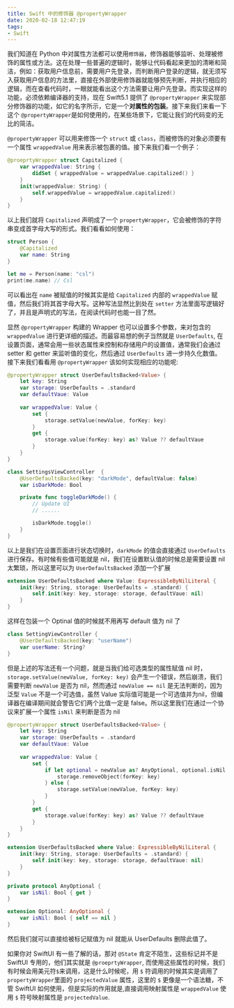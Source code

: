 ```yaml
---
title: Swift 中的修饰器 @propertyWrapper
date: 2020-02-18 12:47:19
tags:
- Swift
---
```


我们知道在 Python 中对属性方法都可以使用`修饰器`，修饰器能够监听、处理被修饰的属性或方法。这在处理一些普遍的逻辑时，能够让代码看起来更加的清晰和简洁，例如：获取用户信息前，需要用户先登录，而判断用户登录的逻辑，就无须写入获取用户信息的方法里，直接在外部使用修饰器就能够预先判断，并执行相应的逻辑，而在查看代码时，一眼就能看出这个方法需要让用户先登录。而实现这样的功能，必须依赖编译器的支持，现在 Swift5.1 提供了 `@propertyWrapper` 来实现部分修饰器的功能，如它的名字所示，它是一个**对属性的包装**。接下来我们来看一下这个 `@propertyWrapper`是如何使用的，在某些场景下，它能让我们的代码变的无比的简洁。

`@propertyWrapper` 可以用来修饰一个 `struct` 或 `class`，而被修饰的对象必须要有一个属性 `wrappedValue` 用来表示被包裹的值。接下来我们看一个例子：

```Swift
@proeprtyWrapper struct Capitalized {
    var wrappedValue: String {
        didSet { wrappedValue = wrappedValue.capitalized() }
    }
    init(wrappedValue: String) {
        self.wrappedValue = wrappedValue.capitalized()
    }
}
```

以上我们就将 `Capitalized` 声明成了一个 `propertyWrapper`，它会被修饰的字符串变成首字母大写的形式。我们看看如何使用：

```Swift
struct Person {
    @Capitalized
    var name: String
}

let me = Person(name: "csl")
print(me.name) // Csl
```

可以看出在 `name` 被赋值的时候其实是给 `Capitalized` 内部的 `wrappedValue` 赋值，然后我们将其首字母大写。这种写法显然比到处在 `setter` 方法里面写逻辑好了，并且是声明式的写法，在阅读代码时也能一目了然。

显然 `@propertyWrapper` 构建的 Wrapper 也可以设置多个参数，来对包含的 `wrappedValue` 进行更详细的描述。而最容易想的例子当然就是 `UserDefaults`, 在设置页面，通常会用一些状态属性来控制和存储用户的设置值，通常我们会通过 setter 和 getter 来监听值的变化，然后通过 `UserDefaults` 进一步持久化数值。接下来我们看看用 `@propertyWrapper` 该如何实现相应的功能呢:

```Swift
@propertyWrapper struct UserDefaultsBacked<Value> {
    let key: String
    var storage: UserDefaults = .standard
    var defaultVaue: Value
    
    var wrappedValue: Value {
        set {
            storage.setValue(newValue, forKey: key)
        }
        get {
            storage.value(forKey: key) as? Value ?? defaultVaue
        }
    }    
}

class SettingsViewController  {
    @UserDefaultsBacked(key: "darkMode", defaultValue: false)
    var isDarkMode: Bool

    private func toggleDarkMode() {
        // Update UI
        // ......

        isDarkMode.toggle()
    }
}
```

以上是我们在设置页面进行状态切换时，`darkMode` 的值会直接通过 `UserDefaults` 进行保存。有时候有些值可能就是 nil，我们在设置默认值的时候总是需要设置 nil 太繁琐，所以这里可以为 `UserDefaultsBacked` 添加一个扩展

```Swift
extension UserDefaultsBacked where Value: ExpressibleByNilLiteral {
    init(key: String, storage: UserDefaults = .standard) {
        self.init(key: key, storage: storage, defaultVaue: nil)
    }
}
```

这样在包装一个 Optinal 值的时候就不用再写 default 值为 nil 了

```Swift
class SettingViewController {
    @UserDefaultsBacked(key: "userName")
    var userName: String?
}
```

但是上述的写法还有一个问题，就是当我们给可选类型的属性赋值 nil 时，`storage.setValue(newValue, forKey: key)` 会产生一个错误，然后崩溃，我们需要判断 `newValue` 是否为 nil，然而通过 `newValue == nil` 是无法判断的，因为泛型 `Value` 不是一个可选值，虽然 Value 实际值可能是一个可选值并为nil，但编译器在编译期间就会警告它们两个比值一定是 false。所以这里我们在通过一个协议来扩展一个属性 `isNil` 来判断是否为 nil

```Swift
@propertyWrapper struct UserDefaultsBacked<Value> {
    let key: String
    var storage: UserDefaults = .standard
    var defaultVaue: Value
    
    var wrappedValue: Value {
        set {
            if let optional = newValue as? AnyOptional, optional.isNil {
                storage.removeObject(forKey: key)
            } else {
                storage.setValue(newValue, forKey: key)
            }
        }
        get {
            storage.value(forKey: key) as? Value ?? defaultVaue
        }
    }
}

extension UserDefaultsBacked where Value: ExpressibleByNilLiteral {
    init(key: String, storage: UserDefaults = .standard) {
        self.init(key: key, storage: storage, defaultVaue: nil)
    }
}

private protocol AnyOptional {
    var isNil: Bool { get }
}

extension Optional: AnyOptional {
    var isNil: Bool { self == nil }
}

```

然后我们就可以直接给被标记赋值为 nil 就能从 UserDefaults 删除此值了。

如果你对 SwiftUI 有一些了解的话，那对 `@State` 肯定不陌生，这些标记并不是 SwiftUI 专用的，他们其实就是 `@proeprtyWrapper`, 而使用这些属性的时候，我们有时候会用美元符`$`来调用，这是什么时候呢，用 `$` 符调用的时候其实是调用了 `propertyWrapper`里面的 `projectedValue` 属性，这里的 `$` 更像是一个语法糖，不管 SwiftUI 如何使用，但是实际的作用就是,直接调用映射属性是 `wrappedValue`  使用 `$` 符号映射属性是 `projectedValue`.




